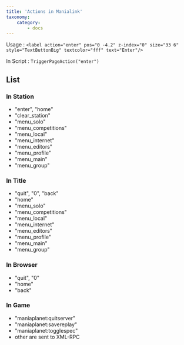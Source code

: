 ```yaml
---
title: 'Actions in Manialink'
taxonomy:
    category:
        - docs
---
```


Usage : `<label action="enter" pos="0 -4.2" z-index="0" size="33 6"  style="TextButtonBig" textcolor="fff" text="Enter"/>`

In Script : `TriggerPageAction("enter")`

## List


### In Station

* "enter", "home"
* "clear_station"
* "menu_solo"
* "menu_competitions"
* "menu_local"
* "menu_internet"
* "menu_editors"
* "menu_profile"
* "menu_main"
* "menu_group"


### In Title

* "quit", "0", "back"
* "home"
* "menu_solo"
* "menu_competitions"
* "menu_local"
* "menu_internet"
* "menu_editors"
* "menu_profile"
* "menu_main"
* "menu_group"


### In Browser

* "quit", "0"
* "home"
* "back"

### In Game

* "maniaplanet:quitserver"
* "maniaplanet:savereplay"
* "maniaplanet:togglespec"
* other are sent to XML-RPC